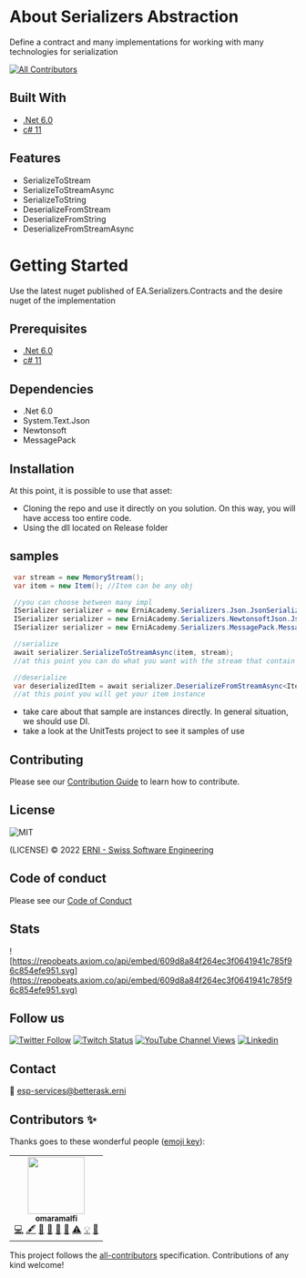 # About Serializers Abstraction
Define a contract and many implementations for working with many technologies for serialization

<!-- ALL-CONTRIBUTORS-BADGE:START - Do not remove or modify this section -->
[![All Contributors](https://img.shields.io/badge/all_contributors-1-orange.svg?style=flat-square)](#contributors)
<!-- ALL-CONTRIBUTORS-BADGE:END -->

## Built With

- [.Net 6.0](https://docs.microsoft.com/en-us/dotnet/core/whats-new/dotnet-6)
- [c# 11](https://docs.microsoft.com/en-us/dotnet/csharp/whats-new/csharp-11)

## Features

- SerializeToStream
- SerializeToStreamAsync
- SerializeToString
- DeserializeFromStream
- DeserializeFromString
- DeserializeFromStreamAsync

# Getting Started
Use the latest nuget published of EA.Serializers.Contracts and the desire nuget of the implementation

## Prerequisites

- [.Net 6.0](https://docs.microsoft.com/en-us/dotnet/core/whats-new/dotnet-6)
- [c# 11](https://docs.microsoft.com/en-us/dotnet/csharp/whats-new/csharp-11)

## Dependencies

- .Net 6.0
- System.Text.Json
- Newtonsoft
- MessagePack

## Installation

At this point, it is possible to use that asset:

- Cloning the repo and use it directly on you solution. On this way, you will have access too entire code.
- Using the dll located on Release folder

## samples

```c#
 var stream = new MemoryStream();
 var item = new Item(); //Item can be any obj

 //you can choose between many impl 
 ISerializer serializer = new ErniAcademy.Serializers.Json.JsonSerializer();
 ISerializer serializer = new ErniAcademy.Serializers.NewtonsoftJson.JsonSerializer();
 ISerializer serializer = new ErniAcademy.Serializers.MessagePack.MessagePackSerializer(); //keep in mind that for Message pack you will need to add [DataContract] and [DataMembers] attributes

 //serialize
 await serializer.SerializeToStreamAsync(item, stream);
 //at this point you can do what you want with the stream that contain your item, for example you can upload the stream to a blob e.g. https://docs.microsoft.com/en-us/dotnet/api/azure.storage.blobs.blobclient.uploadasync?view=azure-dotnet#azure-storage-blobs-blobclient-uploadasync(system-io-stream-system-boolean-system-threading-cancellationtoken)

 //deserialize
 var deserializedItem = await serializer.DeserializeFromStreamAsync<Item>(stream);
 //at this point you will get your item instance
```

- take care about that sample are instances directly. In general situation, we should use DI.
- take a look at the UnitTests project to see it samples of use

## Contributing

Please see our [Contribution Guide](CONTRIBUTING.md) to learn how to contribute.

## License

![MIT](https://img.shields.io/badge/License-MIT-blue.svg)

(LICENSE) © 2022 [ERNI - Swiss Software Engineering](https://www.betterask.erni)

## Code of conduct

Please see our [Code of Conduct](CODE_OF_CONDUCT.md)

## Stats

![https://repobeats.axiom.co/api/embed/609d8a84f264ec3f0641941c785f96c854efe951.svg](https://repobeats.axiom.co/api/embed/609d8a84f264ec3f0641941c785f96c854efe951.svg)

## Follow us

[![Twitter Follow](https://img.shields.io/twitter/follow/ERNI?style=social)](https://www.twitter.com/ERNI)
[![Twitch Status](https://img.shields.io/twitch/status/erni_academy?label=Twitch%20Erni%20Academy&style=social)](https://www.twitch.tv/erni_academy)
[![YouTube Channel Views](https://img.shields.io/youtube/channel/views/UCkdDcxjml85-Ydn7Dc577WQ?label=Youtube%20Erni%20Academy&style=social)](https://www.youtube.com/channel/UCkdDcxjml85-Ydn7Dc577WQ)
[![Linkedin](https://img.shields.io/badge/linkedin-31k-green?style=social&logo=Linkedin)](https://www.linkedin.com/company/erni)

## Contact

📧 [esp-services@betterask.erni](mailto:esp-services@betterask.erni)

## Contributors ✨

Thanks goes to these wonderful people ([emoji key](https://allcontributors.org/docs/en/emoji-key)):

<!-- ALL-CONTRIBUTORS-LIST:START - Do not remove or modify this section -->
<!-- prettier-ignore-start -->
<!-- markdownlint-disable -->
<table>
  <tr>
    <td align="center"><a href="https://github.com/omaramalfi"><img src="https://avatars.githubusercontent.com/u/85349124?v=4?s=100" width="100px;" alt=""/><br /><sub><b>omaramalfi</b></sub></a><br /><a href="https://github.com/ERNI-Academy/assets-serializers-abstraction/commits?author=omaramalfi" title="Code">💻</a> <a href="#content-omaramalfi" title="Content">🖋</a> <a href="https://github.com/ERNI-Academy/assets-serializers-abstraction/commits?author=omaramalfi" title="Documentation">📖</a> <a href="#design-omaramalfi" title="Design">🎨</a> <a href="#ideas-omaramalfi" title="Ideas, Planning, & Feedback">🤔</a> <a href="#maintenance-omaramalfi" title="Maintenance">🚧</a> <a href="https://github.com/ERNI-Academy/assets-serializers-abstraction/commits?author=omaramalfi" title="Tests">⚠️</a> <a href="#example-omaramalfi" title="Examples">💡</a> <a href="https://github.com/ERNI-Academy/assets-serializers-abstraction/pulls?q=is%3Apr+reviewed-by%3Aomaramalfi" title="Reviewed Pull Requests">👀</a></td>
  </tr>
</table>

<!-- markdownlint-restore -->
<!-- prettier-ignore-end -->

<!-- ALL-CONTRIBUTORS-LIST:END -->
This project follows the [all-contributors](https://github.com/all-contributors/all-contributors) specification. Contributions of any kind welcome!
